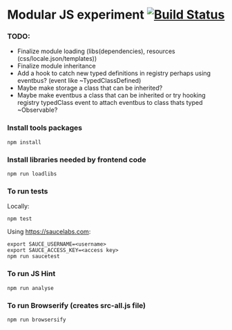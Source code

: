 # Modular JS experiment [![Build Status](https://travis-ci.org/ZakarFin/modularjs.svg?branch=master)](https://travis-ci.org/ZakarFin/modularjs)

### TODO:

* Finalize module loading (libs(dependencies), resources (css/locale.json/templates))
* Finalize module inheritance
* Add a hook to catch new typed definitions in registry perhaps using eventbus? (event like ~TypedClassDefined)
* Maybe make storage a class that can be inherited?
* Maybe make eventbus a class that can be inherited or try hooking registry typedClass event to attach eventbus to class thats typed ~Observable?

### Install tools packages

	npm install

### Install libraries needed by frontend code

    npm run loadlibs

### To run tests

Locally:

	npm test

Using https://saucelabs.com:

    export SAUCE_USERNAME=<username>
    export SAUCE_ACCESS_KEY=<access key>
    npm run saucetest

### To run JS Hint

	npm run analyse

### To run Browserify (creates src-all.js file)

	npm run browsersify
	